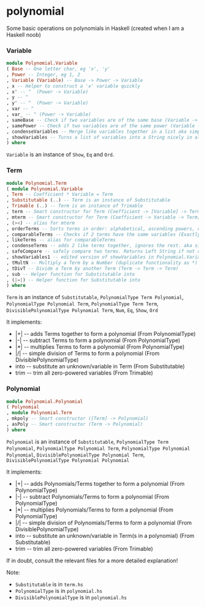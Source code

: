 # polynomial
Some basic operations on polynomials in Haskell (created when I am a Haskell noob)

### Variable
``` haskell
module Polynomial.Variable
( Base -- One letter char, eg 'x', 'y'
, Power -- Integer, eg 1, 2
, Variable (Variable) -- Base -> Power -> Variable
, x -- Helper to construct a 'x' variable quickly
, x' -- ^  (Power -> Variable)
, y -- ^
, y' -- ^  (Power -> Variable)
, var -- ^
, var_ -- ^ (Power -> Variable)
, sameBase -- Check if two variables are of the same base (Variable -> Variable -> Bool)
, samePower -- Check if two variables are of the same power (Variable -> Variable -> Bool)
, condenseVariables -- Merge like variables together in a list aka simplify ([Variable] -> [Variable])
, showVariables -- Turns a list of variables into a String nicely in alphabetical order (does not condense first) ([Variable] -> String)
) where
```

`Variable` is an instance of `Show`, `Eq` and `Ord`.

### Term
``` haskell
module Polynomial.Term
( module Polynomial.Variable
, Term -- Coefficient * Variable = Term
, Substitutable (..) -- Term is an instance of Substitutable
, Trimable (..) -- Term is an instance of Trimable
, term -- Smart constructor for Term (Coefficient -> [Variable] -> Term)
, mterm -- Smart constructor for Term (Coefficient -> Variable -> Term)
, (><) -- alias for mterm
, orderTerms -- Sorts terms in order: alphabetical, ascending powers, coefficients ([Term] -> [Term])
, comparableTerms -- Checks if 2 terms have the same variables (Exactly the same!) (Term -> Term -> Bool)
, likeTerms -- alias for comparableTerms
, condenseTerms -- adds 2 like terms together, ignores the rest. aka simplify ([Term] -> [Term])
, safeCompare -- safely compare two terms. Returns Left String if not comparable. (Term -> Term -> Either String Ordering)
, showVariables1 -- edited version of showVariables in Polynomial.Variable. Used by Term. Nothing much changed. ([Variable] -> String)
, tMultN -- Multiply a Term by a Number (duplicate functionality as *) (Term -> Coefficient -> Term)
, tDivT -- Divide a Term by another Term (Term -> Term -> Term)
, sub -- Helper function for Substitutable into
, (|=|) -- Helper function for Substitutable into
) where
```

`Term` is an instance of `Substitutable`, `PolynomialType Term Polynomial`, `PolynomialType Polynomial Term`, `PolynomialType Term Term`, `DivisiblePolynomialType Polynomial Term`, `Num`, `Eq`, `Show`, `Ord`

It implements:
- |+| -- adds Terms together to form a polynomial (From PolynomialType)
- |-| -- subtract Terms to form a polynomial (From PolynomialType)
- |*| -- multiplies Terms to form a polynomial (From PolynomialType)
- |/| -- simple division of Terms to form a polynomial (From DivisiblePolynomialType)
- into -- substitute an unknown/variable in Term (From Substitutable)
- trim -- trim all zero-powered variables (From Trimable)

### Polynomial
``` haskell
module Polynomial.Polynomial
( Polynomial
, module Polynomial.Term
, mkpoly -- Smart constructor ([Term] -> Polynomial)
, asPoly -- Smart constructor (Term -> Polynomial)
) where
```

`Polynomial` is an instance of `Substitutable`, `PolynomialType Term Polynomial`, `PolynomialType Polynomial Term`, `PolynomialType Polynomial Polynomial`, `DivisiblePolynomialType Polynomial Term`, `DivisiblePolynomialType Polynomial Polynomial`

It implements:
- |+| -- adds Polynomials/Terms together to form a polynomial (From PolynomialType)
- |-| -- subtract Polynomials/Terms to form a polynomial (From PolynomialType)
- |*| -- multiplies Polynomials/Terms to form a polynomial (From PolynomialType)
- |/| -- simple division of Polynomials/Terms to form a polynomial (From DivisiblePolynomialType)
- into -- substitute an unknown/variable in Term(s in a polynomial) (From Substitutable)
- trim -- trim all zero-powered variables (From Trimable)

If in doubt, consult the relevant files for a more detailed explanation!

Note: 
- `Substitutable` is in `term.hs`
- `PolynomialType` is in `polynomial.hs`
- `DivisiblePolynomialType` is in `polynomial.hs`
